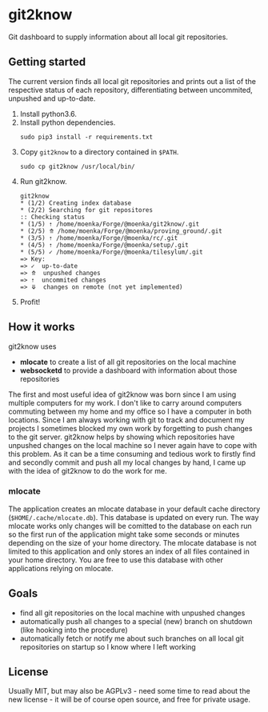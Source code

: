 git2know
========

Git dashboard to supply information about all local git repositories.  

Getting started
---------------

The current version finds all local git repositories and prints out a list of the respective status of each repository, differentiating between uncommited, unpushed and up-to-date.

1. Install python3.6.
1. Install python dependencies.
    ```
    sudo pip3 install -r requirements.txt
    ```
1. Copy `git2know` to a directory contained in `$PATH`.
    ```
    sudo cp git2know /usr/local/bin/
    ```
1. Run git2know.
    ```
    git2know
    * (1/2) Creating index database
    * (2/2) Searching for git repositores
    :: Checking status
    * (1/5) ⇡ /home/moenka/Forge/@moenka/git2know/.git
    * (2/5) ⤊ /home/moenka/Forge/@moenka/proving_ground/.git
    * (3/5) ⇡ /home/moenka/Forge/@moenka/rc/.git
    * (4/5) ⇡ /home/moenka/Forge/@moenka/setup/.git
    * (5/5) ✓ /home/moenka/Forge/@moenka/tilesylum/.git
    => Key:
    => ✓  up-to-date
    => ⤊  unpushed changes
    => ⇡  uncommited changes
    => ⤋  changes on remote (not yet implemented)
    ```
1. Profit!

How it works
------------

git2know uses

* **mlocate** to create a list of all git repositories on the local machine
* **websocketd** to provide a dashboard with information about those repositories

The first and most useful idea of git2know was born since I am using multiple computers for my work. I don't like to carry around computers commuting between my home and my office so I have a computer in both locations. Since I am always working with git to track and document my projects I sometimes blocked my own work by forgetting to push changes to the git server. git2know helps by showing which repositories have unpushed changes on the local machine so I never again have to cope with this problem. As it can be a time consuming and tedious work to firstly find and secondly commit and push all my local changes by hand, I came up with the idea of git2know to do the work for me.

### mlocate

The application creates an mlocate database in your default cache directory (`$HOME/.cache/mlocate.db`). This database is updated on every run. The way mlocate works only changes will be comitted to the database on each run so the first run of the application might take some seconds or minutes depending on the size of your home directory. The mlocate database is not limited to this application and only stores an index of all files contained in your home directory. You are free to use this database with other applications relying on mlocate.

Goals
-----

* find all git repositories on the local machine with unpushed changes
* automatically push all changes to a special (new) branch on shutdown (like hooking into the procedure)
* automatically fetch or notify me about such branches on all local git repositories on startup so I know where I left working

License
-------

Usually MIT, but may also be AGPLv3 - need some time to read about the new license - it will be of course open source, and free for private usage.

